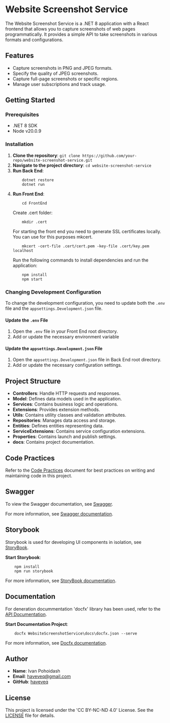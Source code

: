 # Website Screenshot Service

The Website Screenshot Service is a .NET 8 application with a React frontend that allows you to capture screenshots of web pages programmatically. It provides a simple API to take screenshots in various formats and configurations.

## Features

- Capture screenshots in PNG and JPEG formats.
- Specify the quality of JPEG screenshots.
- Capture full-page screenshots or specific regions.
- Manage user subscriptions and track usage.

## Getting Started

### Prerequisites

- .NET 8 SDK
- Node v20.0.9

### Installation

1. **Clone the repository**:
    ```git clone https://github.com/your-repo/website-screenshot-service.git```
2. **Navigate to the project directory**:
    ```cd website-screenshot-service```
4. **Run Back End**:
    ``` 
        dotnet restore
        dotnet run
    ```
5. **Run Front End**:
    ```
        cd FrontEnd
    ```
    Create .cert folder:
    ```
        mkdir .cert
    ```
    For starting the front end you need to generate SSL certificates locally. You can use for this purposes mkcert. 
    ```
        mkcert -cert-file .cert/cert.pem -key-file .cert/key.pem localhost
    ```
    Run the following commands to install dependencies and run the application:
    ```
        npm install
        npm start
    ```

### Changing Development Configuration

To change the development configuration, you need to update both the `.env` file and the `appsettings.Development.json` file.

#### Update the `.env` File

1. Open the `.env` file in your Front End root directory.
2. Add or update the necessary environment variable

#### Update the `appsettings.Development.json` File

1. Open the `appsettings.Development.json` file in Back End root directory.
2. Add or update the necessary configuration settings.

## Project Structure

- **Controllers**: Handle HTTP requests and responses.
- **Model**: Defines data models used in the application.
- **Services**: Contains business logic and operations.
- **Extensions**: Provides extension methods.
- **Utils**: Contains utility classes and validation attributes.
- **Repositories**: Manages data access and storage.
- **Entities**: Defines entities representing data.
- **ServiceExtensions**: Contains service configuration extensions.
- **Properties**: Contains launch and publish settings.
- **docs**: Contains project documentation.

## Code Practices

Refer to the [Code Practices](WebsiteScreenshotService/docs/docs/code-practices.md) document for best practices on writing and maintaining code in this project.

## Swagger

To view the Swagger documentation, see [Swagger](WebsiteScreenshotService/Swagger/swagger.json).

For more information, see [Swagger documentation](https://swagger.io/tools/open-source/getting-started/).

## Storybook

Storybook is used for developing UI components in isolation, see [StoryBook](WebsiteScreenshotService/FrontEnd/.storybook).

**Start Storybook**:
```
    npm install
    npm run storybook
```

For more information, see [StoryBook documentation](https://storybook.js.org/docs).

## Documentation

For deneration docummentation 'docfx' library has been used, refer to the [API Documentation](WebsiteScreenshotService/docs/index.md).

**Start Documentation Project**:
```
    docfx WebsiteScreenshotService\docs\docfx.json --serve
```

For more information, see [Docfx documentation](https://dotnet.github.io/docfx/).

## Author

- **Name**: Ivan Pohoidash
- **Email**: haveveq@gmail.com
- **GitHub**: [haveveq](https://github.com/haveve)

## License

This project is licensed under the 'CC BY-NC-ND 4.0' License. See the [LICENSE](LICENSE) file for details.